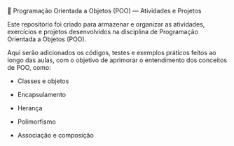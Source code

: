 
🧠 Programação Orientada a Objetos (POO) — Atividades e Projetos

Este repositório foi criado para armazenar e organizar as atividades, exercícios e projetos desenvolvidos na disciplina de Programação Orientada a Objetos (POO).

Aqui serão adicionados os códigos, testes e exemplos práticos feitos ao longo das aulas, com o objetivo de aprimorar o entendimento dos conceitos de POO, como:

- Classes e objetos

- Encapsulamento

- Herança

- Polimorfismo

- Associação e composição
